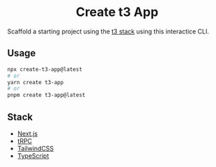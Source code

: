 <h1 align="center">Create t3 App</h1>

Scaffold a starting project using the [t3 stack](https://init.tips) using this interactice CLI.

## Usage

```bash
npx create-t3-app@latest
# or
yarn create t3-app
# or
pnpm create t3-app@latest
```

## Stack

- [Next.js](https://nextjs.org)
- [tRPC](https://trpc.io)
- [TailwindCSS](https://tailwindcss.com)
- [TypeScript](https://typescriptlang.org)